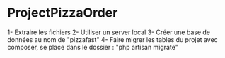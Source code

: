 # ProjectPizzaOrder

1- Extraire les fichiers
2- Utiliser un server local
3- Créer une base de données au nom de "pizzafast"
4- Faire migrer les tables du projet avec composer, se place dans le dossier : "php artisan migrate"


